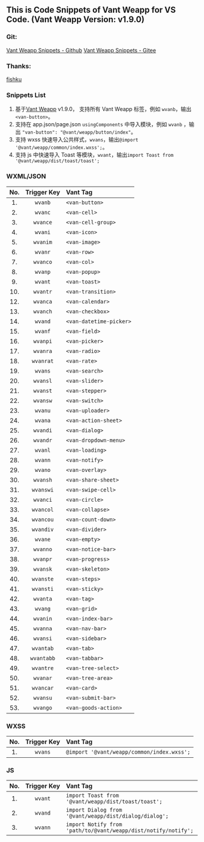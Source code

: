 ## This is Code Snippets of Vant Weapp for VS Code. (Vant Weapp Version: v1.9.0)
### Git: 
[Vant Weapp Snippets - Github](https://github.com/sannyzeng/vant-weapp-snippets) 
[Vant Weapp Snippets - Gitee](https://gitee.com/sannyzeng/vant-weapp-snippets) 

### Thanks: 
[fishku](https://github.com/yhsy/vant-snippets)

### Snippets List
1. 基于[Vant Weapp](https://youzan.github.io/vant-weapp/#/home) v1.9.0， 支持所有 Vant Weapp 标签，例如 `wvanb`，输出 `<van-button>`。
2. 支持在 app.json/page.json `usingComponents` 中导入模块，例如 `wvanb` ，输出 `"van-button": "@vant/weapp/button/index"`。
3. 支持 wxss 快速导入公共样式，`wvans`，输出`@import '@vant/weapp/common/index.wxss';`。
4. 支持 js 中快速导入 Toast 等模块，`wvant`，输出`import Toast from '@vant/weapp/dist/toast/toast';`

### WXML/JSON
|  No.  | Trigger&nbsp;Key | Vant Tag                |
| :---: | :--------------: | :---------------------- |
|  1.   |    `wvanb`        | `<van-button>`         |
|  2.   |    `wvanc`        | `<van-cell>`     |
|  3.   |    `wvance`        | `<van-cell-group>`           |
|  4.   |    `wvani`       | `<van-icon>`           |
|  5.   |    `wvanim`        | `<van-image>`             |
|  6.   |    `wvanr`       | `<van-row>` |
|  7.   |    `wvanco`       | `<van-col>`   |
|  8.   |    `wvanp`        | `<van-popup>`             |
|  9.   |    `wvant`    | `<van-toast>`           |
|  10.   |    `wvantr`    | `<van-transition>`           |
|  12.   |    `wvanca`    | `<van-calendar>`           |
|  13.   |    `wvanch`    | `<van-checkbox>`           |
|  14.   |    `wvand`    | `<van-datetime-picker>`           |
|  15.   |    `wvanf`    | `<van-field>`           |
|  16.   |    `wvanpi`    | `<van-picker>`           |
|  17.   |    `wvanra`    | `<van-radio>`           |
|  18.   |    `wvanrat`    | `<van-rate>`           |
|  19.   |    `wvans`    | `<van-search>`           |
|  20.   |    `wvansl`    | `<van-slider>`           |
|  21.   |    `wvanst`    | `<van-stepper>`           |
|  22.   |    `wvansw`    | `<van-switch>`           |
|  23.   |    `wvanu`    | `<van-uploader>`           |
|  24.   |    `wvana`    | `<van-action-sheet>`           |
|  25.   |    `wvandi`    | `<van-dialog>`           |
|  26.   |    `wvandr`    | `<van-dropdown-menu>`           |
|  27.   |    `wvanl`    | `<van-loading>`           |
|  28.   |    `wvann`    | `<van-notify>`           |
|  29.   |    `wvano`    | `<van-overlay>`           |
|  30.   |    `wvansh`    | `<van-share-sheet>`           |
|  31.   |    `wvanswi`    | `<van-swipe-cell>`           |
|  32.   |    `wvanci`    | `<van-circle>`           |
|  33.   |    `wvancol`    | `<van-collapse>`           |
|  34.   |    `wvancou`    | `<van-count-down>`           |
|  35.   |    `wvandiv`    | `<van-divider>`           |
|  36.   |    `wvane`    | `<van-empty>`           |
|  37.   |    `wvanno`    | `<van-notice-bar>`           |
|  38.   |    `wvanpr`    | `<van-progress>`           |
|  39.   |    `wvansk`    | `<van-skeleton>`           |
|  40.   |    `wvanste`    | `<van-steps>`           |
|  41.   |    `wvansti`    | `<van-sticky>`           |
|  42.   |    `wvanta`    | `<van-tag>`           |
|  43.   |    `wvang`    | `<van-grid>`           |
|  44.   |    `wvanin`    | `<van-index-bar>`           |
|  45.   |    `wvanna`    | `<van-nav-bar>`           |
|  46.   |    `wvansi`    | `<van-sidebar>`           |
|  47.   |    `wvantab`    | `<van-tab>`           |
|  48.   |    `wvantabb`    | `<van-tabbar>`           |
|  49.   |    `wvantre`    | `<van-tree-select>`           |
|  50.   |    `wvanar`    | `<van-tree-area>`           |
|  51.   |    `wvancar`    | `<van-card>`           |
|  52.   |    `wvansu`    | `<van-submit-bar>`           |
|  53.   |    `wvango`    | `<van-goods-action>`           |

### WXSS
|  No.  | Trigger&nbsp;Key | Vant Tag                |
| :---: | :--------------: | :---------------------- |
|  1.   |    `wvans`        | `@import '@vant/weapp/common/index.wxss';`         |

### JS
|  No.  | Trigger&nbsp;Key | Vant Tag                |
| :---: | :--------------: | :---------------------- |
|  1.   |    `wvant`        | `import Toast from '@vant/weapp/dist/toast/toast';`  
|  2.   |    `wvand`        | `import Dialog from '@vant/weapp/dist/dialog/dialog';`  
|  3.   |    `wvann`        | `import Notify from 'path/to/@vant/weapp/dist/notify/notify';`  